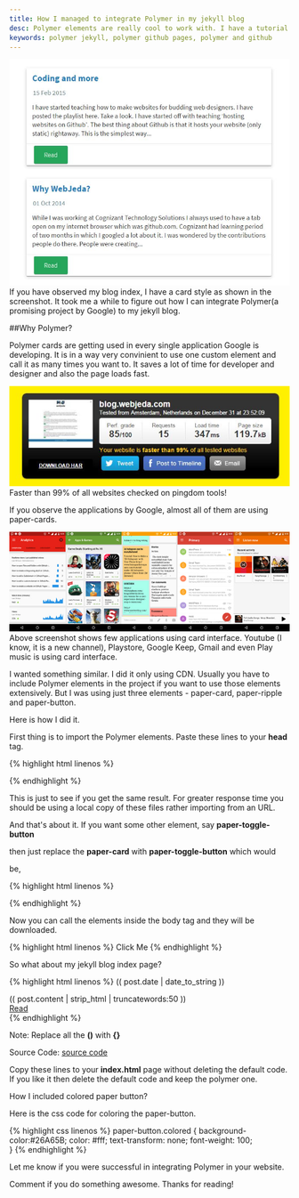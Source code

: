 ```yaml
---
title: How I managed to integrate Polymer in my jekyll blog
desc: Polymer elements are really cool to work with. I have a tutorial to include Polymer elements in simple steps.
keywords: polymer jekyll, polymer github pages, polymer and github
---
```


![How I managed to integrate Polymer with github pages jekyll](/images/github-pages-polymer.JPG)
If you have observed my blog index, I have a card style as shown in the screenshot. It took me a while to figure out how I can integrate Polymer(a promising project by Google) to my jekyll blog.

##Why Polymer?

Polymer cards are getting used in every single application Google is developing. It is in a way very convinient to use one custom element and call it as many times you want to. It saves a lot of time for developer and designer and also the page loads fast.

![blog.webjeda.com speed test](/images/blog-webjeda-com-website-speed-test.JPG)
Faster than 99% of all websites checked on pingdom tools!

If you observe the applications by Google, almost all of them are using paper-cards.

![Applications that are using polymer](/images/applications-using-polymer-cards-screenshot.jpg)
Above screenshot shows few applications using card interface. Youtube (I know, it is a new channel), Playstore, Google Keep, Gmail and even Play music is using card interface.


I wanted something similar. I did it only using CDN. Usually you have to include Polymer elements in the project if you want to use those elements extensively. But I was using just three elements - paper-card, paper-ripple and paper-button.

Here is how I did it.

First thing is to import the Polymer elements. Paste these lines to your **head** tag.

{% highlight html linenos %}
<link rel="import" href="https://cdn.rawgit.com/download/polymer-cdn/1.1.4/lib/paper-card/paper-card.html" />
<link rel="import" href="https://cdn.rawgit.com/download/polymer-cdn/1.1.4/lib/paper-button/paper-button.html" />
{% endhighlight %}


This is just to see if you get the same result. For greater response time you should be using a local copy of these files rather importing from an URL.

And that's about it. If you want some other element, say **paper-toggle-button** 

then just replace the **paper-card** with **paper-toggle-button** which would 

be,

{% highlight html linenos %}
<link rel="import" href="https://cdn.rawgit.com/download/polymer-cdn/1.1.4/lib/paper-toggle-button/paper-toggle-button.html" />
{% endhighlight %}

Now you can call the elements inside the body tag and they will be downloaded. 

{% highlight html linenos %}
<paper-button>Click Me</paper-button>
{% endhighlight %}

So what about my jekyll blog index page?

{% highlight html linenos %}
 <paper-card heading="(( post.title ))">
 <time datetime=" post.date | date_to_xmlschema " >(( post.date | date_to_string ))</time>
 <div class="card-content">(( post.content | strip_html | truncatewords:50 ))</div>
 <div class="card-actions">
 <a href="(% if site.baseurl == "/" %)(( post.url ))(% else %)(( post.url | prepend: site.baseurl ))(% endif %)">                           <paper-button class="colored" raised>Read</paper-button></a>
 </div>
 </paper-card>
 {% endhighlight %}
 
 Note: Replace all the **()** with **{}**
 
 Source Code: [source code](https://raw.githubusercontent.com/sharu725/emerald/gh-pages/index.html)

Copy these lines to your **index.html** page without deleting the default code. If you like it then delete the default code and keep the polymer one.

How I included colored paper button?

Here is the css code for coloring the paper-button.

{% highlight css linenos %} 
 paper-button.colored {
     background-color:#26A65B;
     color: #fff;
     text-transform: none;
     font-weight: 100;     
     }
{% endhighlight %}


Let me know if you were successful in integrating Polymer in your website. 

Comment if you do something awesome.
Thanks for reading!
